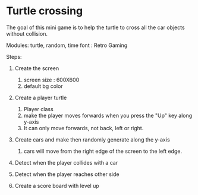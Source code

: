 # Turtle crossing

The goal of this mini game is to help the turtle to cross all the car objects without collision.

Modules: turtle, random, time
font : Retro Gaming

Steps:

1. Create the screen
   1. screen size : 600X600 
   2. default bg color

2. Create a player turtle
   1. Player class
   2. make the player moves forwards when you press the "Up" key along y-axis
   3. It can only move forwards, not back, left or right.

3. Create cars and make then randomly generate along the y-axis 
   1. cars will move from the right edge of the screen to the left edge.

4. Detect when the player collides with a car

5. Detect when the player reaches other side

6. Create a score board with level up

